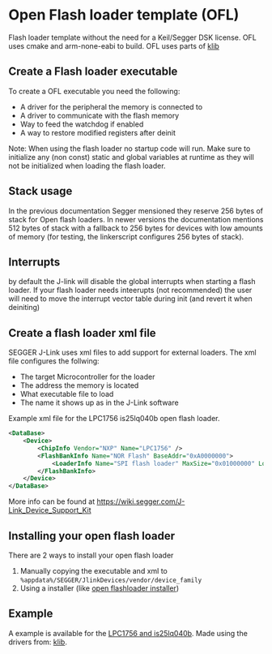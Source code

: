 # Open Flash loader template (OFL)
Flash loader template without the need for a Keil/Segger DSK license. OFL uses cmake and arm-none-eabi to build. OFL uses parts of [klib](https://github.com/itzandroidtab/klib/)

## Create a Flash loader executable
To create a OFL executable you need the following:
* A driver for the peripheral the memory is connected to
* A driver to communicate with the flash memory
* Way to feed the watchdog if enabled
* A way to restore modified registers after deinit

Note: When using the flash loader no startup code will run. Make sure to initialize any (non const) static and global variables at runtime as they will not be initialized when loading the flash loader.

## Stack usage
In the previous documentation Segger mensioned they reserve 256 bytes of stack for Open flash loaders. In newer versions the documentation mentions 512 bytes of stack with a fallback to 256 bytes for devices with low amounts of memory (for testing, the linkerscript configures 256 bytes of stack). 

## Interrupts
by default the J-link will disable the global interrupts when starting a flash loader. If your flash loader needs inteerupts (not recommended) the user will need to move the interrupt vector table during init (and revert it when deiniting)

## Create a flash loader xml file
SEGGER J-Link uses xml files to add support for external loaders. The xml file configures the follwing:
* The target Microcontroller for the loader
* The address the memory is located
* What executable file to load
* The name it shows up as in the J-Link software

Example xml file for the LPC1756 is25lq040b open flash loader.
```xml
<DataBase>
    <Device>
        <ChipInfo Vendor="NXP" Name="LPC1756" />
        <FlashBankInfo Name="NOR Flash" BaseAddr="0xA0000000">
            <LoaderInfo Name="SPI flash loader" MaxSize="0x01000000" Loader="flash_loader.elf" LoaderType="FLASH_ALGO_TYPE_OPEN" />
        </FlashBankInfo>
    </Device>
</DataBase>
```

More info can be found at https://wiki.segger.com/J-Link_Device_Support_Kit

## Installing your open flash loader
There are 2 ways to install your open flash loader
1. Manually copying the executable and xml to `%appdata%/SEGGER/JlinkDevices/vendor/device_family`
2. Using a installer (like [open flashloader installer](https://github.com/itzandroidtab/open_flashloader_installer))

## Example
A example is available for the [LPC1756 and is25lq040b](https://github.com/itzandroidtab/ofl_lpc1756_is25lq040b). Made using the drivers from: [klib](https://github.com/itzandroidtab/klib).
